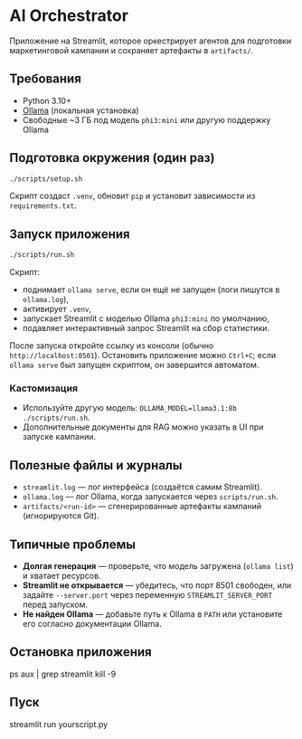 # AI Orchestrator

Приложение на Streamlit, которое оркестрирует агентов для подготовки маркетинговой кампании и сохраняет артефакты в `artifacts/`.

## Требования
- Python 3.10+
- [Ollama](https://ollama.com/) (локальная установка)
- Свободные ~3 ГБ под модель `phi3:mini` или другую поддержку Ollama

## Подготовка окружения (один раз)
```bash
./scripts/setup.sh
```
Скрипт создаст `.venv`, обновит `pip` и установит зависимости из `requirements.txt`.

## Запуск приложения
```bash
./scripts/run.sh
```
Скрипт:
- поднимает `ollama serve`, если он ещё не запущен (логи пишутся в `ollama.log`),
- активирует `.venv`,
- запускает Streamlit с моделью Ollama `phi3:mini` по умолчанию,
- подавляет интерактивный запрос Streamlit на сбор статистики.

После запуска откройте ссылку из консоли (обычно `http://localhost:8501`). Остановить приложение можно `Ctrl+C`; если `ollama serve` был запущен скриптом, он завершится автоматом.

### Кастомизация
- Используйте другую модель: `OLLAMA_MODEL=llama3.1:8b ./scripts/run.sh`.
- Дополнительные документы для RAG можно указать в UI при запуске кампании.

## Полезные файлы и журналы
- `streamlit.log` — лог интерфейса (создаётся самим Streamlit).
- `ollama.log` — лог Ollama, когда запускается через `scripts/run.sh`.
- `artifacts/<run-id>` — сгенерированные артефакты кампаний (игнорируются Git).

## Типичные проблемы
- **Долгая генерация** — проверьте, что модель загружена (`ollama list`) и хватает ресурсов.
- **Streamlit не открывается** — убедитесь, что порт 8501 свободен, или задайте `--server.port` через переменную `STREAMLIT_SERVER_PORT` перед запуском.
- **Не найден Ollama** — добавьте путь к Ollama в `PATH` или установите его согласно документации Ollama.

## Остановка приложения
ps aux | grep streamlit
kill -9 <PID>

## Пуск 
streamlit run yourscript.py
